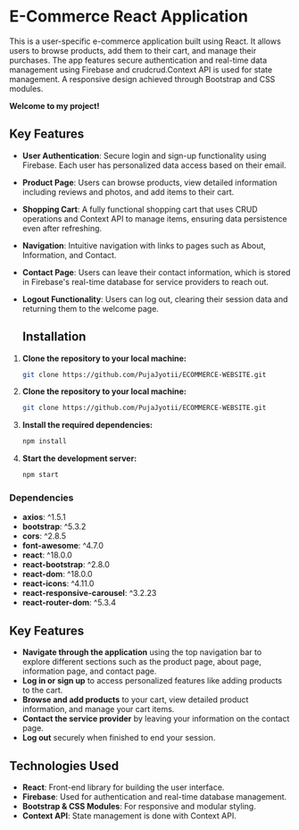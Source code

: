 # E-Commerce React Application
This is a user-specific e-commerce application built using React. It allows users to browse products, add them to their cart, and manage their purchases. The app features secure authentication and real-time data management using Firebase and crudcrud.Context API is used for state management. A responsive design achieved through Bootstrap and CSS modules.

**Welcome to my project!**
## Key Features
- **User Authentication**: Secure login and sign-up functionality using Firebase. Each user has personalized data access based on their email.
- **Product Page**: Users can browse products, view detailed information including reviews and photos, and add items to their cart.
- **Shopping Cart**: A fully functional shopping cart that uses CRUD operations and Context API to manage items, ensuring data persistence even after refreshing.
- **Navigation**: Intuitive navigation with links to pages such as About, Information, and Contact.
- **Contact Page**: Users can leave their contact information, which is stored in Firebase's real-time database for service providers to reach out.
- **Logout Functionality**: Users can log out, clearing their session data and returning them to the welcome page.

  ## Installation

1. **Clone the repository to your local machine:**

   ```bash
   git clone https://github.com/PujaJyotii/ECOMMERCE-WEBSITE.git
2. **Clone the repository to your local machine:**

   ```bash
   git clone https://github.com/PujaJyotii/ECOMMERCE-WEBSITE.git
3. **Install the required dependencies:**
 
   ```bash
   npm install
 4. **Start the development server:**
     
    ```bash
    npm start
    ```
  
 ### Dependencies

  - **axios**: ^1.5.1
  - **bootstrap**: ^5.3.2
  - **cors**: ^2.8.5
  - **font-awesome**: ^4.7.0
  - **react**: ^18.0.0
  - **react-bootstrap**: ^2.8.0
  - **react-dom**: ^18.0.0
  - **react-icons**: ^4.11.0
  - **react-responsive-carousel**: ^3.2.23
  - **react-router-dom**: ^5.3.4

 ## Key Features
  - **Navigate through the application** using the top navigation bar to explore different sections such as the product page, about page, information page, and contact page.
  - **Log in or sign up** to access personalized features like adding products to the cart.
  - **Browse and add products** to your cart, view detailed product information, and manage your cart items.
  - **Contact the service provider** by leaving your information on the contact page.
  - **Log out** securely when finished to end your session.

 ## Technologies Used
  - **React**: Front-end library for building the user interface.
  - **Firebase**: Used for authentication and real-time database management.
  - **Bootstrap & CSS Modules**: For responsive and modular styling.
  - **Context API**: State management is done with Context API.
